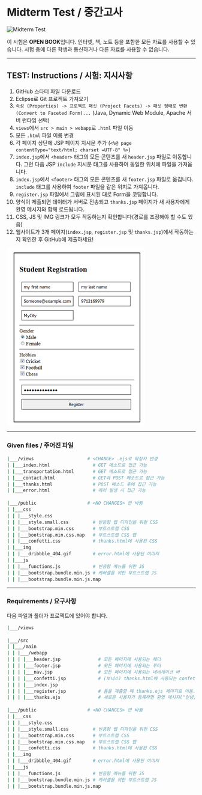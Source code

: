 # Midterm Test / 중간고사

![Midterm Test](https://github.com/ut-nodejs/ut-nodejs.github.io/blob/master/img/in-slides/tests/midterm-index.png)

이 시험은 **OPEN BOOK**입니다. 인터넷, 책, 노트 등을 포함한 모든 자료를 사용할 수 있습니다. 시험 중에 다른 학생과 통신하거나 다른 자료를 사용할 수 없습니다.

---

## **TEST:** Instructions / **시험:** 지시사항

1. GitHub 스타터 파일 다운로드
2. Eclipse로 Git 프로젝트 가져오기
3. `속성 (Properties) -> 프로젝트 패싯 (Project Facets) -> 패싯 형태로 변환 (Convert to Faceted Form)...` (Java, Dynamic Web Module, Apache 서버 런타임 선택)
4. `views`에서 `src > main > webapp`로 `.html` 파일 이동
5. 모든 `.html` 파일 이름 변경
6. 각 페이지 상단에 JSP 페이지 지시문 추가 (`<%@ page contentType="text/html; charset =UTF-8" %>`)
7. `index.jsp`에서 `<header>` 태그의 모든 콘텐츠를 새 `header.jsp` 파일로 이동합니다. 그런 다음 JSP `include` 지시문 태그를 사용하여 동일한 위치에 파일을 가져옵니다.
8. `index.jsp`에서 `<footer>` 태그의 모든 콘텐츠를 새 `footer.jsp` 파일로 옮깁니다. `include` 태그를 사용하여 `footer` 파일을 같은 위치로 가져옵니다.
9. `register.jsp` 파일에서 그림에 표시된 대로 Form을 코딩합니다.
10. 양식이 제출되면 데이터가 서버로 전송되고 `thanks.jsp` 페이지가 새 사용자에게 환영 메시지와 함께 로드됩니다.
11. CSS, JS 및 IMG 링크가 모두 작동하는지 확인합니다(경로를 조정해야 할 수도 있음)
12. 웹사이트가 3개 페이지(`index.jsp`, `register.jsp` 및 `thanks.jsp`)에서 작동하는지 확인한 후 GitHub에 제출하세요!

![Form](form.png)

---

### Given files / 주어진 파일

```bash
|___/views                    # <CHANGE> .ejs로 확장자 변경
| |___index.html                # GET 메소드로 접근 가능
| |___transportation.html       # GET 메소드로 접근 가능
| |___contact.html              # GET과 POST 메소드로 접근 가능
| |___thanks.html               # POST 메소드 후에 접근 가능
| |___error.html                # 에러 발생 시 접근 가능

|___/public                   # <NO CHANGES> 안 바뀜
| |___css
| | |___style.css
| | |___style.small.css         # 반응형 웹 디자인을 위한 CSS
| | |___bootstrap.min.css       # 부트스트랩 CSS
| | |___bootstrap.min.css.map   # 부트스트랩 CSS 맵
| | |___confetti.css            # thanks.html에 사용된 CSS
| |___img
| | |___dribbble_404.gif        # error.html에 사용된 이미지
| |___js
| | |___functions.js            # 반응형 메뉴를 위한 JS
| | |___bootstrap.bundle.min.js # 케러셀을 위한 부트스트랩 JS
| | |___bootstrap.bundle.min.js.map
```

---

### Requirements / 요구사항

다음 파일과 폴더가 프로젝트에 있어야 합니다.

```bash
|___/views

|___/src
| |___/main
| | |___/webapp
| | | |___header.jsp              # 모든 페이지에 사용되는 헤더
| | | |___footer.jsp              # 모든 페이지에 사용되는 푸터
| | | |___nav.jsp                 # 모든 페이지에 사용되는 네비게이션 바
| | | |___confetti.jsp            # (보너스) thanks.html에 사용되는 confetti
| | | |___index.jsp                 
| | | |___register.jsp            # 폼을 제출할 때 thanks.ejs 페이지로 이동...
| | | |___thanks.ejs              # 새로운 사용자가 등록하면 환영 메시지("안녕, <이름>!")를 표시

|___/public                   # <NO CHANGES> 안 바뀜
| |___css
| | |___style.css
| | |___style.small.css         # 반응형 웹 디자인을 위한 CSS
| | |___bootstrap.min.css       # 부트스트랩 CSS
| | |___bootstrap.min.css.map   # 부트스트랩 CSS 맵
| | |___confetti.css            # thanks.html에 사용된 CSS
| |___img
| | |___dribbble_404.gif        # error.html에 사용된 이미지
| |___js
| | |___functions.js            # 반응형 메뉴를 위한 JS
| | |___bootstrap.bundle.min.js # 케러셀을 위한 부트스트랩 JS
| | |___bootstrap.bundle.min.js.map
```
